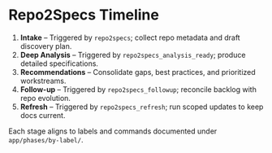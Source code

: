 # Repo2Specs Timeline

1. **Intake** – Triggered by `repo2specs`; collect repo metadata and draft discovery plan.
2. **Deep Analysis** – Triggered by `repo2specs_analysis_ready`; produce detailed specifications.
3. **Recommendations** – Consolidate gaps, best practices, and prioritized workstreams.
4. **Follow-up** – Triggered by `repo2specs_followup`; reconcile backlog with repo evolution.
5. **Refresh** – Triggered by `repo2specs_refresh`; run scoped updates to keep docs current.

Each stage aligns to labels and commands documented under `app/phases/by-label/`.

